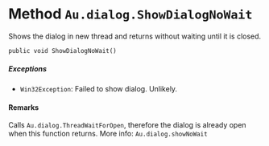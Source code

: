 # Method `Au.dialog.ShowDialogNoWait`

Shows the dialog in new thread and returns without waiting until it is closed.

```
public void ShowDialogNoWait()
```

##### Exceptions

- `Win32Exception`:
    Failed to show dialog. Unlikely.

#### Remarks

Calls `Au.dialog.ThreadWaitForOpen`, therefore the dialog is already open when this function returns. More info: `Au.dialog.showNoWait`